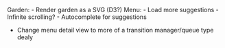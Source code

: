 Garden:
    - Render garden as a SVG (D3?)
Menu:
    - Load more suggestions
        - Infinite scrolling?
    - Autocomplete for suggestions
    
- Change menu detail view to more of a transition manager/queue type dealy
